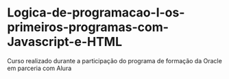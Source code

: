 # Logica-de-programacao-I-os-primeiros-programas-com-Javascript-e-HTML
Curso realizado durante a participação do programa de formação da Oracle em parceria com Alura
